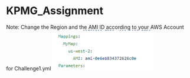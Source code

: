 # KPMG_Assignment
Note: Change the Region and the AMI ID according to your AWS Account for Challenge1.yml
![alt text](https://github.com/sarthakgupta005/KPMG_Assignment/blob/51ed3a7786b0f6cf473cce4003393a4ddd8dedac/Capture.PNG)

